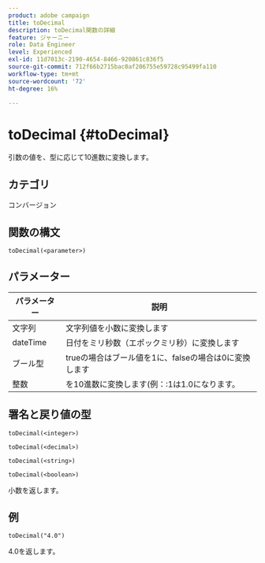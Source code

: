 ```yaml
---
product: adobe campaign
title: toDecimal
description: toDecimal関数の詳細
feature: ジャーニー
role: Data Engineer
level: Experienced
exl-id: 11d7013c-2190-4654-8466-920861c836f5
source-git-commit: 712f66b2715bac0af206755e59728c95499fa110
workflow-type: tm+mt
source-wordcount: '72'
ht-degree: 16%

---
```


# toDecimal {#toDecimal}

引数の値を、型に応じて10進数に変換します。

## カテゴリ

コンバージョン

## 関数の構文

`toDecimal(<parameter>)`

## パラメーター

| パラメーター | 説明 |
|--- |--- |
| 文字列 | 文字列値を小数に変換します |
| dateTime | 日付をミリ秒数（エポックミリ秒）に変換します |
| ブール型 | trueの場合はブール値を1に、falseの場合は0に変換します |
| 整数 | を10進数に変換します(例：:1は1.0になります。 |

## 署名と戻り値の型

`toDecimal(<integer>)`

`toDecimal(<decimal>)`

`toDecimal(<string>)`

`toDecimal(<boolean>)`

小数を返します。

## 例

`toDecimal("4.0")`

4.0を返します。
